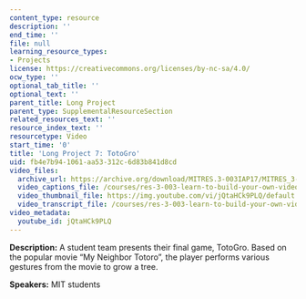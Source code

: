 ```yaml
---
content_type: resource
description: ''
end_time: ''
file: null
learning_resource_types:
- Projects
license: https://creativecommons.org/licenses/by-nc-sa/4.0/
ocw_type: ''
optional_tab_title: ''
optional_text: ''
parent_title: Long Project
parent_type: SupplementalResourceSection
related_resources_text: ''
resource_index_text: ''
resourcetype: Video
start_time: '0'
title: 'Long Project 7: TotoGro'
uid: fb4e7b94-1061-aa53-312c-6d83b841d8cd
video_files:
  archive_url: https://archive.org/download/MITRES.3-003IAP17/MITRES_3-003IAP17_Long_Project_07_300k.mp4
  video_captions_file: /courses/res-3-003-learn-to-build-your-own-videogame-with-the-unity-game-engine-and-microsoft-kinect-january-iap-2017/3f88cd19f90a5476914c01c3f26715db_jQtaHCk9PLQ.vtt
  video_thumbnail_file: https://img.youtube.com/vi/jQtaHCk9PLQ/default.jpg
  video_transcript_file: /courses/res-3-003-learn-to-build-your-own-videogame-with-the-unity-game-engine-and-microsoft-kinect-january-iap-2017/11183e31bd84ca3984b5fb33d783a25f_jQtaHCk9PLQ.pdf
video_metadata:
  youtube_id: jQtaHCk9PLQ
---
```


**Description:** A student team presents their final game, TotoGro. Based on the popular movie “My Neighbor Totoro”, the player performs various gestures from the movie to grow a tree.

**Speakers:** MIT students

